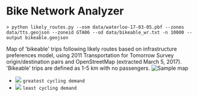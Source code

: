 # Bike Network Analyzer

```> python likely_routes.py --osm data/waterloo-17-03-05.pbf --zones data/tts.geojson --zoneid GTA06 --od data/bikeable_wr.txt -n 10000 --output bikeable.geojson```

Map of 'bikeable' trips following likely routes based on infrastructure preferences model, using 2011 Transportation for Tomorrow Survey origin/destination pairs and OpenStreetMap (extracted March 5, 2017). 'Bikeable' trips are defined as 1-5 km with no passengers.
![Sample map](https://raw.githubusercontent.com/TriTAG/bike-network-analyzer/master/sample.png)

- ![](https://placehold.it/15/ff0000/000000?text=+) `greatest cycling demand`
- ![](https://placehold.it/15/00ff00/000000?text=+) `least cycling demand`

